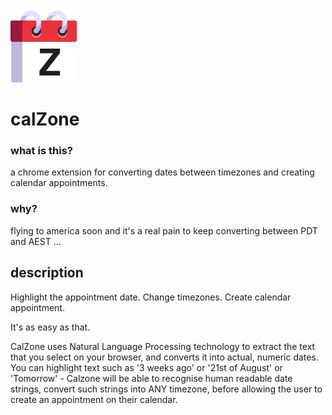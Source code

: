 ![logo](public/images/calzone-icon-128.png)
# calZone

### what is this?
a chrome extension for converting dates between timezones and creating calendar appointments.

### why?

flying to america soon and it's a real pain to keep converting between PDT and AEST ...

## description

Highlight the appointment date. Change timezones. Create calendar appointment. 

It's as easy as that. 

CalZone uses Natural Language Processing technology to extract the text that you select on your browser, and converts it into actual, numeric dates. You can highlight text such as '3 weeks ago' or '21st of August' or 'Tomorrow' - Calzone will be able to recognise human readable date strings, convert such strings into ANY timezone, before allowing the user to create an appointment on their calendar. 
